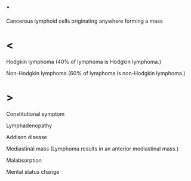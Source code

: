 # .

Cancerous lymphoid cells originating anywhere forming a mass

# <

Hodgkin lymphoma (40% of lymphoma is Hodgkin lymphoma.)

Non-Hodgkin lymphoma (60% of lymphoma is non-Hodgkin lymphoma.)

# >

Constitutional symptom

Lymphadenopathy

Addison disease

Mediastinal mass (Lymphoma results in an anterior mediastinal mass.)

Malabsorption

Mental status change
